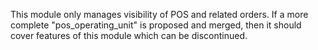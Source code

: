 This module only manages visibility of POS and related orders. If a more
complete "pos_operating_unit" is proposed and merged, then it should
cover features of this module which can be discontinued.
